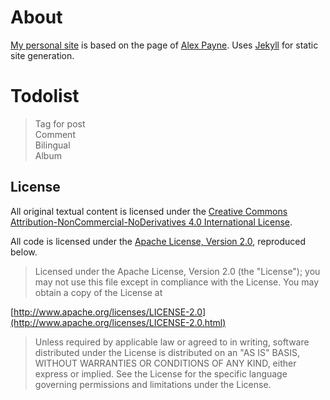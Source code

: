 # About

[My personal site](https://willpan.xyz) is based on the page of [Alex Payne](http://al3x/al3x.net). Uses [Jekyll](https://github.com/jekyll/jekyll) for static site generation.

# Todolist

> Tag for post  
> Comment   
> Bilingual  
> Album

## License

All original textual content is licensed under the [Creative Commons Attribution-NonCommercial-NoDerivatives 4.0 International License](http://creativecommons.org/licenses/by-nc-nd/4.0/).

All code is licensed under the [Apache License, Version 2.0](https://www.apache.org/licenses/LICENSE-2.0.html), reproduced below.

>
> Licensed under the Apache License, Version 2.0 (the "License");
> you may not use this file except in compliance with the License.
> You may obtain a copy of the License at

[http://www.apache.org/licenses/LICENSE-2.0](http://www.apache.org/licenses/LICENSE-2.0.html)

> Unless required by applicable law or agreed to in writing, software
> distributed under the License is distributed on an "AS IS" BASIS,
> WITHOUT WARRANTIES OR CONDITIONS OF ANY KIND, either express or implied.
> See the License for the specific language governing permissions and
> limitations under the License.
